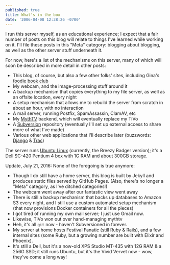 ```yaml
---
published: true
title: What's in the box
date: '2006-04-08 12:38:26 -0700'
---
```

I run this server myself, as an educational experience; I expect that a fair
number of posts on this blog will relate to things I've learned while working
on it. I'll file these posts in this "Meta" category: blogging about blogging,
as well as the other server stuff underneath it.

For now, here's a list of the mechanisms on this server, many of which will
soon be described in more detail in other posts:<!--more-->

* This blog, of course, but also a few other folks' sites, including Gina's
  <a href="http://foodiesf.com" target="_blank">foodie book club</a>
* My webcam, and the image-processing stuff around it
* A backup mechanism that copies everything to my file server, as well as an
  offsite location, every night
* A setup mechanism that allows me to rebuild the server from scratch in about
  an hour, with no interaction
* A mail server, running Postfix, SpamAssassin, ClamAV, etc
* My <a href="http://mythtv.org" target="_blank">MythTV</a> backend, which will
  eventually replace my TiVo
* A <a href="http://subversion.tigris.org" target="_blank">Subversion</a>
  repository (eventually I'll set up external access to share more of what I've
  made)
* Various other web applications that I'll describe later (buzzwords:
  <a href="http://www.djangoproject.com/" target="_blank">Django</a> &amp;
  <a href="http://www.edgewall.com/trac/" target="_blank">Trac</a>)

The server runs <a href="http://www.ubuntu.com/" target="_blank">Ubuntu Linux</a>
(currently, the Breezy Badger version); it's a Dell SC-420 Pentium 4 box with
1G RAM and about 300GB storage.

Update, July 21, 2016: None of the foregoing is true anymore:

* Though I do still have a home server, this blog is built by Jekyll and
  produces static files served by GitHub Pages. (Also, there's no longer a
  "Meta" category, as I've ditched categories!)
* The webcam went away after our fantastic view went away
* There is still a backup mechanism that backs up databases to Amazon S3 every
  night, and I still use a custom automated setup mechanism (that now provisions
  Docker containers for all the pieces)
* I got tired of running my own mail server; I just use Gmail now.
* Likewise, TiVo won out over hand-managing mythtv
* Heh, it's all `git` now - haven't Subversioned in forever.
* My server at home hosts Festival Fanatic (still Ruby & Rails), and a few
  internal sites (some Ruby, but a growing number are built with Elixir and
  Phoenix).
* It's still a Dell, but it's a now-old XPS Studio MT-435 with 12G RAM & a 256G
  SSD; it still runs Ubuntu, but it's the Vivid Vervet now - wow, they've come
  a long way!
